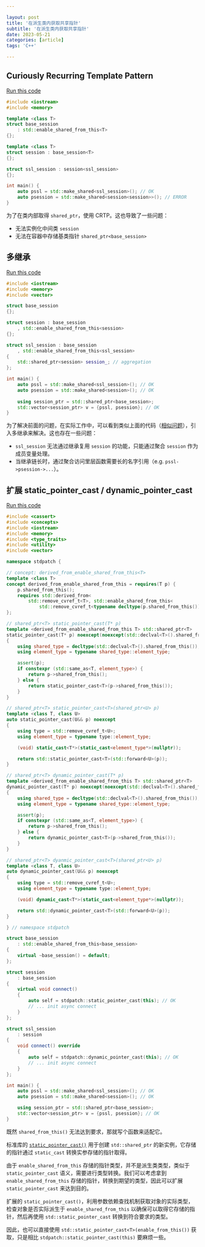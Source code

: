 ```yaml
---

layout: post
title: '在派生类内获取共享指针'
subtitle: '在派生类内获取共享指针'
date: 2023-05-21
categories: [article]
tags: 'C++' 

---
```


## Curiously Recurring Template Pattern

[Run this code](https://godbolt.org/z/zc43d491e)
```.cpp
#include <iostream>
#include <memory>

template <class T>
struct base_session
    : std::enable_shared_from_this<T>
{};

template <class T>
struct session : base_session<T>
{};

struct ssl_session : session<ssl_session>
{};

int main() {
    auto pssl = std::make_shared<ssl_session>(); // OK
    auto psession = std::make_shared<session<session>>(); // ERROR
}
```

为了在类内部取得 `shared_ptr`，使用 CRTP。这也导致了一些问题：
- 无法实例化中间类 `session`
- 无法在容器中存储基类指针 `shared_ptr<base_session>`

## 多继承

[Run this code](https://godbolt.org/z/je4xx3Td7)
```.cpp
#include <iostream>
#include <memory>
#include <vector>

struct base_session
{};

struct session : base_session
    , std::enable_shared_from_this<session>
{};

struct ssl_session : base_session
    , std::enable_shared_from_this<ssl_session>
{
    std::shared_ptr<session> session_; // aggregation
};

int main() {
    auto pssl = std::make_shared<ssl_session>(); // OK
    auto psession = std::make_shared<session>(); // OK
    
    using session_ptr = std::shared_ptr<base_session>;
    std::vector<session_ptr> v = {pssl, psession}; // OK
}
```

为了解决前面的问题，在实际工作中，可以看到类似上面的代码（[相似问题](https://www.codeproject.com/Articles/286304/Solution-for-multiple-enable-shared-from-this-in-i)），引入多继承来解决。这也存在一些问题：
- `ssl_session` 无法通过继承复用 `session` 的功能，只能通过聚合 `session` 作为成员变量处理。
- 当继承链长时，通过聚合访问里层函数需要长的名字引用（e.g. `pssl->psession->...`）。

## 扩展 static_pointer_cast / dynamic_pointer_cast

[Run this code](https://godbolt.org/z/K3jbnP5hj)
```.cpp
#include <cassert>
#include <concepts>
#include <iostream>
#include <memory>
#include <type_traits>
#include <utility>
#include <vector>

namespace stdpatch {

// concept: derived_from_enable_shared_from_this<T>
template <class T>
concept derived_from_enable_shared_from_this = requires(T p) {
    p.shared_from_this();
    requires std::derived_from<
        std::remove_cvref_t<T>, std::enable_shared_from_this<
            std::remove_cvref_t<typename decltype(p.shared_from_this())::element_type>>>;
};

// shared_ptr<T> static_pointer_cast(T* p)
template <derived_from_enable_shared_from_this T> std::shared_ptr<T>
static_pointer_cast(T* p) noexcept(noexcept(std::declval<T>().shared_from_this()))
{
    using shared_type = decltype(std::declval<T>().shared_from_this());
    using element_type = typename shared_type::element_type;

    assert(p);
    if constexpr (std::same_as<T, element_type>) {
        return p->shared_from_this();
    } else {
        return static_pointer_cast<T>(p->shared_from_this());
    }
}

// shared_ptr<T> static_pointer_cast<T>(shared_ptr<U> p)
template <class T, class U>
auto static_pointer_cast(U&& p) noexcept
{
    using type = std::remove_cvref_t<U>;
    using element_type = typename type::element_type;

    (void) static_cast<T*>(static_cast<element_type*>(nullptr));

    return std::static_pointer_cast<T>(std::forward<U>(p));
}

// shared_ptr<T> dynamic_pointer_cast(T* p)
template <derived_from_enable_shared_from_this T> std::shared_ptr<T>
dynamic_pointer_cast(T* p) noexcept(noexcept(std::declval<T>().shared_from_this()))
{
    using shared_type = decltype(std::declval<T>().shared_from_this());
    using element_type = typename shared_type::element_type;

    assert(p);
    if constexpr (std::same_as<T, element_type>) {
        return p->shared_from_this();
    } else {
        return dynamic_pointer_cast<T>(p->shared_from_this());
    }
}

// shared_ptr<T> dyanmic_pointer_cast<T>(shared_ptr<U> p)
template <class T, class U>
auto dynamic_pointer_cast(U&& p) noexcept
{
    using type = std::remove_cvref_t<U>;
    using element_type = typename type::element_type;

    (void) dynamic_cast<T*>(static_cast<element_type*>(nullptr));

    return std::dynamic_pointer_cast<T>(std::forward<U>(p));
}

} // namespace stdpatch

struct base_session
    : std::enable_shared_from_this<base_session> 
{
    virtual ~base_session() = default;
};

struct session
    : base_session 
{
    virtual void connect()
    {
        auto self = stdpatch::static_pointer_cast(this); // OK
        // ... init async connect
    }
};

struct ssl_session 
    : session
{
    void connect() override 
    {
        auto self = stdpatch::dynamic_pointer_cast(this); // OK
        // ... init async connect
    }
};

int main() {
    auto pssl = std::make_shared<ssl_session>(); // OK
    auto psession = std::make_shared<session>(); // OK

    using session_ptr = std::shared_ptr<base_session>;
    std::vector<session_ptr> v = {pssl, psession}; // OK
}
```

既然 `shared_from_this()` 无法达到要求，那就写个函数来适配它。

标准库的 [`static_pointer_cast()`](https://en.cppreference.com/w/cpp/memory/shared_ptr/pointer_cast) 用于创建 `std::shared_ptr` 的新实例，它存储的指针通过 `static_cast` 转换实参存储的指针取得。

由于 `enable_shared_from_this` 存储的指针类型，并不是派生类类型，类似于 `static_pointer_cast` 语义，需要进行类型转换。我们可以考虑拿到 `enable_shared_from_this` 存储的指针，转换到期望的类型，因此可以扩展 `static_pointer_cast` 来达到目的。

扩展的 `static_pointer_cast()`，利用参数依赖查找机制获取对象的实际类型，检查对象是否实际派生于 `enable_shared_from_this` 以确保可以取得它存储的指针，然后再使用 `std::static_pointer_cast` 转换到符合要求的类型。

因此，也可以直接使用 `std::static_pointer_cast<T>(enable_from_this())` 获取，只是相比 `stdpatch::static_pointer_cast(this)` 要麻烦一些。
